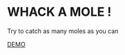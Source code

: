 # WHACK A MOLE !

Try to catch as many moles as you can

[DEMO]( https://bert0ne.github.io/Whack-a-mole/) 